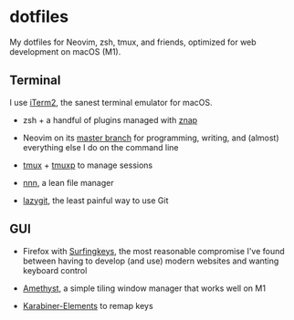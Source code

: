 # dotfiles

My dotfiles for Neovim, zsh, tmux, and friends, optimized for web development
on macOS (M1).

## Terminal

I use [iTerm2](https://github.com/gnachman/iTerm2), the sanest terminal emulator
for macOS.

- zsh + a handful of plugins managed with
  [znap](https://github.com/marlonrichert/zsh-snap)

- Neovim on its [master branch](https://github.com/neovim/neovim/commits/master)
  for programming, writing, and (almost) everything else I do on the command
  line

- [tmux](https://github.com/tmux/tmux) +
  [tmuxp](https://github.com/tmux-python/tmuxp) to manage sessions

- [nnn](https://github.com/jarun/nnn), a lean file manager

- [lazygit](https://github.com/jesseduffield/lazygit), the least painful way to
  use Git

## GUI

- Firefox with [Surfingkeys](https://github.com/brookhong/Surfingkeys), the most
  reasonable compromise I've found between having to develop (and use) modern
  websites and wanting keyboard control

- [Amethyst](https://github.com/ianyh/Amethyst), a simple tiling window manager
  that works well on M1

- [Karabiner-Elements](https://github.com/pqrs-org/Karabiner-Elements) to remap
  keys
